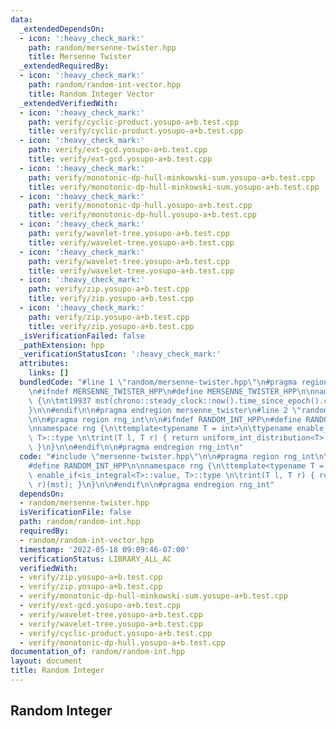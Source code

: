 ```yaml
---
data:
  _extendedDependsOn:
  - icon: ':heavy_check_mark:'
    path: random/mersenne-twister.hpp
    title: Mersenne Twister
  _extendedRequiredBy:
  - icon: ':heavy_check_mark:'
    path: random/random-int-vector.hpp
    title: Random Integer Vector
  _extendedVerifiedWith:
  - icon: ':heavy_check_mark:'
    path: verify/cyclic-product.yosupo-a+b.test.cpp
    title: verify/cyclic-product.yosupo-a+b.test.cpp
  - icon: ':heavy_check_mark:'
    path: verify/ext-gcd.yosupo-a+b.test.cpp
    title: verify/ext-gcd.yosupo-a+b.test.cpp
  - icon: ':heavy_check_mark:'
    path: verify/monotonic-dp-hull-minkowski-sum.yosupo-a+b.test.cpp
    title: verify/monotonic-dp-hull-minkowski-sum.yosupo-a+b.test.cpp
  - icon: ':heavy_check_mark:'
    path: verify/monotonic-dp-hull.yosupo-a+b.test.cpp
    title: verify/monotonic-dp-hull.yosupo-a+b.test.cpp
  - icon: ':heavy_check_mark:'
    path: verify/wavelet-tree.yosupo-a+b.test.cpp
    title: verify/wavelet-tree.yosupo-a+b.test.cpp
  - icon: ':heavy_check_mark:'
    path: verify/wavelet-tree.yosupo-a+b.test.cpp
    title: verify/wavelet-tree.yosupo-a+b.test.cpp
  - icon: ':heavy_check_mark:'
    path: verify/zip.yosupo-a+b.test.cpp
    title: verify/zip.yosupo-a+b.test.cpp
  - icon: ':heavy_check_mark:'
    path: verify/zip.yosupo-a+b.test.cpp
    title: verify/zip.yosupo-a+b.test.cpp
  _isVerificationFailed: false
  _pathExtension: hpp
  _verificationStatusIcon: ':heavy_check_mark:'
  attributes:
    links: []
  bundledCode: "#line 1 \"random/mersenne-twister.hpp\"\n#pragma region mersenne_twister\n\
    \n#ifndef MERSENNE_TWISTER_HPP\n#define MERSENNE_TWISTER_HPP\n\nnamespace rng\
    \ {\n\tmt19937 mst(chrono::steady_clock::now().time_since_epoch().count());\n\
    }\n\n#endif\n\n#pragma endregion mersenne_twister\n#line 2 \"random/random-int.hpp\"\
    \n\n#pragma region rng_int\n\n#ifndef RANDOM_INT_HPP\n#define RANDOM_INT_HPP\n\
    \nnamespace rng {\n\ttemplate<typename T = int>\n\ttypename enable_if<is_integral<T>::value,\
    \ T>::type \n\trint(T l, T r) { return uniform_int_distribution<T>(l, r)(mst);\
    \ }\n}\n\n#endif\n\n#pragma endregion rng_int\n"
  code: "#include \"mersenne-twister.hpp\"\n\n#pragma region rng_int\n\n#ifndef RANDOM_INT_HPP\n\
    #define RANDOM_INT_HPP\n\nnamespace rng {\n\ttemplate<typename T = int>\n\ttypename\
    \ enable_if<is_integral<T>::value, T>::type \n\trint(T l, T r) { return uniform_int_distribution<T>(l,\
    \ r)(mst); }\n}\n\n#endif\n\n#pragma endregion rng_int"
  dependsOn:
  - random/mersenne-twister.hpp
  isVerificationFile: false
  path: random/random-int.hpp
  requiredBy:
  - random/random-int-vector.hpp
  timestamp: '2022-05-18 09:09:46-07:00'
  verificationStatus: LIBRARY_ALL_AC
  verifiedWith:
  - verify/zip.yosupo-a+b.test.cpp
  - verify/zip.yosupo-a+b.test.cpp
  - verify/monotonic-dp-hull-minkowski-sum.yosupo-a+b.test.cpp
  - verify/ext-gcd.yosupo-a+b.test.cpp
  - verify/wavelet-tree.yosupo-a+b.test.cpp
  - verify/wavelet-tree.yosupo-a+b.test.cpp
  - verify/cyclic-product.yosupo-a+b.test.cpp
  - verify/monotonic-dp-hull.yosupo-a+b.test.cpp
documentation_of: random/random-int.hpp
layout: document
title: Random Integer
---
```


## Random Integer